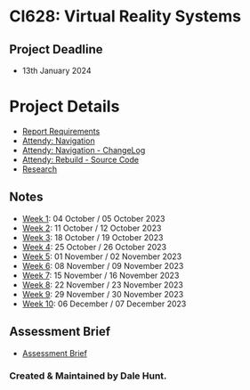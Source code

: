 # CI628: Virtual Reality Systems

## Project Deadline

- 13th January 2024

# Project Details

- [Report Requirements](Notes/Report_Requirements.md)
- [Attendy: Navigation](Notes/AttendyV2.md)
- [Attendy: Navigation - ChangeLog](Notes/AttendyV2.md#changelog)
- [Attendy: Rebuild - Source Code](https://github.com/DaleHuntGB/Attendy_Rebuild)
- [Research](Notes/Research.md)

## Notes

- [Week 1](Notes/Week_01.md): 04 October / 05 October 2023
- [Week 2](Notes/Week_02.md): 11 October / 12 October 2023
- [Week 3](Notes/Week_03.md): 18 October / 19 October 2023
- [Week 4](Notes/Week_04.md): 25 October / 26 October 2023
- [Week 5](Notes/Week_05.md): 01 November / 02 November 2023
- [Week 6](Notes/Week_06.md): 08 November / 09 November 2023
- [Week 7](Notes/Week_07.md): 15 November / 16 November 2023
- [Week 8](Notes/Week_08.md): 22 November / 23 November 2023
- [Week 9](Notes/Week_09.md): 29 November / 30 November 2023
- [Week 10](Notes/Week_10.md): 06 December / 07 December 2023

## Assessment Brief

- [Assessment Brief](Assessment.pdf)

### Created & Maintained by Dale Hunt.
